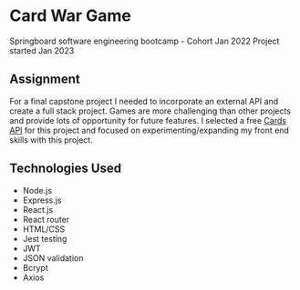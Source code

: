 # Card War Game
Springboard software engineering bootcamp - Cohort Jan 2022
Project started Jan 2023

## Assignment
For a final capstone project I needed to incorporate an external API and create a full stack project. Games are more challenging than other projects and provide lots of opportunity for future features. I selected a free [Cards API](https://www.deckofcardsapi.com/) for this project and focused on experimenting/expanding my front end skills with this project. 

## Technologies Used
- Node.js
- Express.js
- React.js
- React router
- HTML/CSS
- Jest testing
- JWT
- JSON validation
- Bcrypt
- Axios
